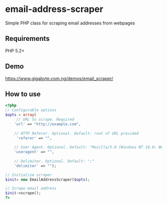 # email-address-scraper
Simple PHP class for scraping email addresses from webpages

## Requirements
PHP 5.2+

## Demo
https://www.gigabyte.com.ng/demos/email_scraper/

## How to use
```php
<?php
// Configurable options
$opts = array(
	 // URL to scrape. Required
	'url' => "http://example.com",
	
	// HTTP Referer. Optional. Default: root of URL provided
	 'referer' => "",
	 
	// User Agent. Optional. Default: "Mozilla/5.0 (Windows NT 10.0; WOW64) AppleWebKit/537.36 (KHTML, like Gecko) Chrome/46.0.2490.80 Safari/537.36"
 	'useragent' => "",
 	
 	// Delimiter. Optional. Default: ";"
 	'delimiter' => "");

// Initialize scraper
$init= new EmailAddressScraper($opts);

// Scrape email address
$init->scrape();
?>
```
